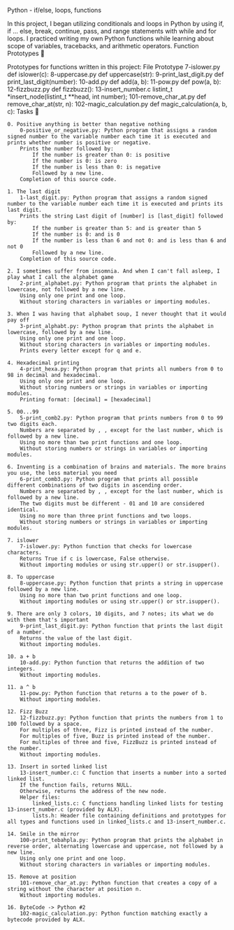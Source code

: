 Python - if/else, loops, functions

In this project, I began utilizing conditionals and loops in Python by using if, if ... else, break, continue, pass, and range statements with while and for loops. I practiced writing my own Python functions while learning about scope of variables, tracebacks, and arithmetic operators.
Function Prototypes 💾

Prototypes for functions written in this project:
File 	Prototype
7-islower.py 	def islower(c):
8-uppercase.py 	def uppercase(str):
9-print_last_digit.py 	def print_last_digit(number):
10-add.py 	def add(a, b):
11-pow.py 	def pow(a, b):
12-fizzbuzz.py 	def fizzbuzz():
13-insert_number.c 	listint_t *insert_node(listint_t **head, int number);
101-remove_char_at.py 	def remove_char_at(str, n):
102-magic_calculation.py 	def magic_calculation(a, b, c):
Tasks 📃

    0. Positive anything is better than negative nothing
        0-positive_or_negative.py: Python program that assigns a random signed number to the variable number each time it is executed and prints whether number is positive or negative.
        Prints the number followed by:
            If the number is greater than 0: is positive
            If the number is 0: is zero
            If the number is less than 0: is negative
            Followed by a new line.
        Completion of this source code.

    1. The last digit
        1-last_digit.py: Python program that assigns a random signed number to the variable number each time it is executed and prints its last digit.
        Prints the string Last digit of [number] is [last_digit] followed by:
            If the number is greater than 5: and is greater than 5
            If the number is 0: and is 0
            If the number is less than 6 and not 0: and is less than 6 and not 0
            Followed by a new line.
        Completion of this source code.

    2. I sometimes suffer from insomnia. And when I can't fall asleep, I play what I call the alphabet game
        2-print_alphabet.py: Python program that prints the alphabet in lowercase, not followed by a new line.
        Using only one print and one loop.
        Without storing characters in variables or importing modules.

    3. When I was having that alphabet soup, I never thought that it would pay off
        3-print_alphabt.py: Python program that prints the alphabet in lowercase, followed by a new line.
        Using only one print and one loop.
        Without storing characters in variables or importing modules.
        Prints every letter except for q and e.

    4. Hexadecimal printing
        4-print_hexa.py: Python program that prints all numbers from 0 to 98 in decimal and hexadecimal.
        Using only one print and one loop.
        Without storing numbers or strings in variables or importing modules.
        Printing format: [decimal] = [hexadecimal]

    5. 00...99
        5-print_comb2.py: Python program that prints numbers from 0 to 99 two digits each.
        Numbers are separated by , , except for the last number, which is followed by a new line.
        Using no more than two print functions and one loop.
        Without storing numbers or strings in variables or importing modules.

    6. Inventing is a combination of brains and materials. The more brains you use, the less material you need
        6-print_comb3.py: Python program that prints all possible different combinations of two digits in ascending order.
        Numbers are separated by , , except for the last number, which is followed by a new line.
        The two digits must be different - 01 and 10 are considered identical.
        Using no more than three print functions and two loops.
        Without storing numbers or strings in variables or importing modules.

    7. islower
        7-islower.py: Python function that checks for lowercase characters.
        Returns True if c is lowercase, False otherwise.
        Without importing modules or using str.upper() or str.isupper().

    8. To uppercase
        8-uppercase.py: Python function that prints a string in uppercase followed by a new line.
        Using no more than two print functions and one loop.
        Without importing modules or using str.upper() or str.isupper().

    9. There are only 3 colors, 10 digits, and 7 notes; its what we do with them that's important
        9-print_last_digit.py: Python function that prints the last digit of a number.
        Returns the value of the last digit.
        Without importing modules.

    10. a + b
        10-add.py: Python function that returns the addition of two integers.
        Without importing modules.

    11. a ^ b
        11-pow.py: Python function that returns a to the power of b.
        Without importing modules.

    12. Fizz Buzz
        12-fizzbuzz.py: Python function that prints the numbers from 1 to 100 followed by a space.
        For multiples of three, Fizz is printed instead of the number.
        For multiples of five, Buzz is printed instead of the number.
        For multiples of three and five, FizzBuzz is printed instead of the number.
        Without importing modules.

    13. Insert in sorted linked list
        13-insert_number.c: C function that inserts a number into a sorted linked list.
        If the function fails, returns NULL.
        Otherwise, returns the address of the new node.
        Helper files:
            linked_lists.c: C functions handling linked lists for testing 13-insert_number.c (provided by ALX).
            lists.h: Header file containing definitions and prototypes for all types and functions used in linked_lists.c and 13-insert_number.c.

    14. Smile in the mirror
        100-print_tebahpla.py: Python program that prints the alphabet in reverse order, alternating lowercase and uppercase, not followed by a new line.
        Using only one print and one loop.
        Without storing characters in variables or importing modules.

    15. Remove at position
        101-remove_char_at.py: Python function that creates a copy of a string without the character at position n.
        Without importing modules.

    16. ByteCode -> Python #2
        102-magic_calculation.py: Python function matching exactly a bytecode provided by ALX.

